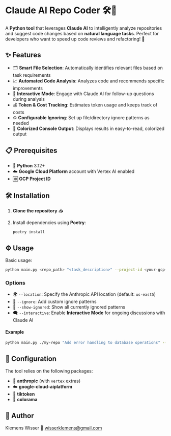 # Claude AI Repo Coder 🛠️🤖

A **Python tool** that leverages **Claude AI** to intelligently analyze repositories and suggest code changes based on **natural language tasks**. Perfect for developers who want to speed up code reviews and refactoring! 🚀

## ✨ Features

- 🗂️ **Smart File Selection**: Automatically identifies relevant files based on task requirements
- 📈 **Automated Code Analysis**: Analyzes code and recommends specific improvements
- 🔄 **Interactive Mode**: Engage with Claude AI for follow-up questions during analysis
- 💰 **Token & Cost Tracking**: Estimates token usage and keeps track of costs
- ⚙️ **Configurable Ignoring**: Set up file/directory ignore patterns as needed
- 🌈 **Colorized Console Output**: Displays results in easy-to-read, colorized output

## 📋 Prerequisites

- 🐍 **Python** 3.12+
- ☁️ **Google Cloud Platform** account with Vertex AI enabled
- 🆔 **GCP Project ID**

## 🛠️ Installation

1. **Clone the repository** 📥
2. Install dependencies using **Poetry**:

   ```bash
   poetry install
   ```

## ⚙️ Usage

Basic usage:

```bash
python main.py <repo_path> "<task_description>" --project-id <your-gcp-project-id>
```

### Options

- 🌍 `--location`: Specify the Anthropic API location (default: `us-east5`)
- 🚫 `--ignore`: Add custom ignore patterns
- 👀 `--show-ignored`: Show all currently ignored patterns
- 🗨️ `--interactive`: Enable **Interactive Mode** for ongoing discussions with Claude AI

#### Example

```bash
python main.py ./my-repo "Add error handling to database operations" --project-id my-gcp-project --interactive
```

## 🧩 Configuration

The tool relies on the following packages:

- 🤖 **anthropic** (with `vertex` extras)
- ☁️ **google-cloud-aiplatform**
- 🔢 **tiktoken**
- 🌈 **colorama**

## 👤 Author

Klemens Wisser 📧 <wisserklemens@gmail.com>
